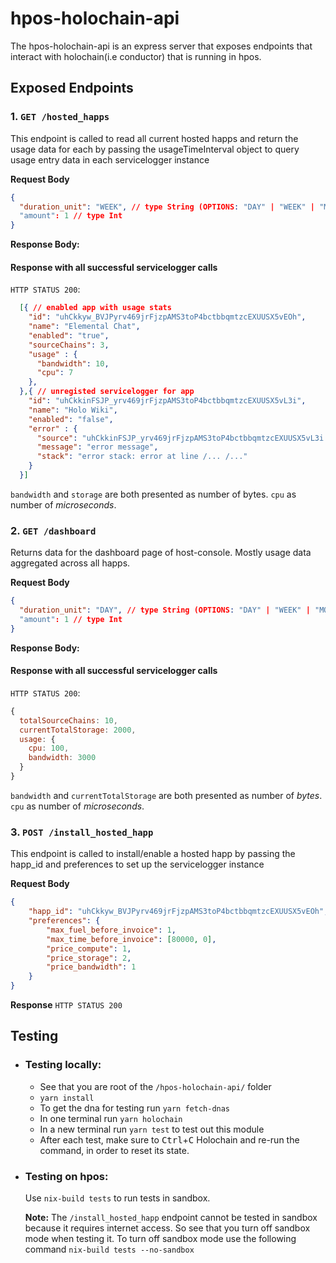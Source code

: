 # hpos-holochain-api

The hpos-holochain-api is an express server that exposes endpoints that interact with holochain(i.e conductor) that is running in hpos.

## Exposed Endpoints

### 1. `GET /hosted_happs`
This endpoint is called to read all current hosted happs and return the usage data for each by passing the usageTimeInterval object to query usage entry data in each servicelogger instance

**Request Body**
```json
{
  "duration_unit": "WEEK", // type String (OPTIONS: "DAY" | "WEEK" | "MONTH" | "YEAR")
  "amount": 1 // type Int
}
```

**Response Body:**
#### Response with all successful servicelogger calls
`HTTP STATUS 200`:
```json
  [{ // enabled app with usage stats
    "id": "uhCkkyw_BVJPyrv469jrFjzpAMS3toP4bctbbqmtzcEXUUSX5vEOh",
    "name": "Elemental Chat",
    "enabled": "true",
    "sourceChains": 3,
    "usage" : {
      "bandwidth": 10,
      "cpu": 7
    },
  },{ // unregisted servicelogger for app
    "id": "uhCkkinFSJP_yrv469jrFjzpAMS3toP4bctbbqmtzcEXUUSX5vL3i",
    "name": "Holo Wiki",
    "enabled": "false",
    "error" : {
      "source": "uhCkkinFSJP_yrv469jrFjzpAMS3toP4bctbbqmtzcEXUUSX5vL3i::servicelogger",
      "message": "error message",
      "stack": "error stack: error at line /... /..."
    }
  }]
```
`bandwidth` and `storage` are both presented as number of bytes. `cpu` as number of *microseconds*.

### 2. `GET /dashboard`
Returns data for the dashboard page of host-console. Mostly usage data aggregated across all happs.

**Request Body**
```json
{
  "duration_unit": "DAY", // type String (OPTIONS: "DAY" | "WEEK" | "MONTH" | "YEAR")
  "amount": 1 // type Int
}
```

**Response Body:**
#### Response with all successful servicelogger calls
`HTTP STATUS 200`:
```javascript
{
  totalSourceChains: 10,
  currentTotalStorage: 2000,
  usage: {
    cpu: 100,
    bandwidth: 3000
  }
}
```
`bandwidth` and `currentTotalStorage` are both presented as number of *bytes*. `cpu` as number of *microseconds*.

### 3. `POST /install_hosted_happ`
This endpoint is called to install/enable a hosted happ by passing the happ_id and preferences to set up the servicelogger instance

**Request Body**
```json
{
    "happ_id": "uhCkkyw_BVJPyrv469jrFjzpAMS3toP4bctbbqmtzcEXUUSX5vEOh",
    "preferences": {
        "max_fuel_before_invoice": 1,
        "max_time_before_invoice": [80000, 0],
        "price_compute": 1,
        "price_storage": 2,
        "price_bandwidth": 1
    }
}
```
**Response**
`HTTP STATUS 200`


## Testing
- ### Testing locally:
  - See that you are root of the `/hpos-holochain-api/` folder
  - `yarn install`
  - To get the dna for testing run `yarn fetch-dnas`
  - In one terminal run `yarn holochain`
  - In a new terminal run `yarn test` to test out this module
  - After each test, make sure to <kbd>Ctrl</kbd>+<kbd>C</kbd> Holochain and re-run the command, in order to reset its state.

- ### Testing on hpos:

    Use `nix-build tests` to run tests in sandbox.

    **Note:** The `/install_hosted_happ` endpoint cannot be tested in sandbox because it requires internet access. So see that you turn off sandbox mode when testing it.
    To turn off sandbox mode use the following command
    `nix-build tests --no-sandbox`
